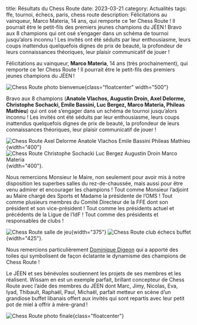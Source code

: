 title: Résultats du Chess Route
date: 2023-03-21
category: Actualités
tags: ffe, tournoi, échecs, paris, chess route
description: Félicitations au vainqueur, Marco Materia, 14 ans, qui remporte ce 1er Chess Route ! Il pourrait être le petit-fils des premiers jeunes champions du JÉEN ! Bravo aux 8 champions qui ont osé s’engager dans un schéma de tournoi jusqu’alors inconnu ! Les invités ont été séduits par leur enthousiasme, leurs coups inattendus quelquefois dignes de prix de beauté, la profondeur de leurs connaissances théoriques, leur plaisir communicatif de jouer !

Félicitations au vainqueur, **Marco Materia**, 14 ans (très prochainement), qui remporte ce 1er Chess Route ! Il pourrait être le petit-fils des premiers jeunes champions du JÉEN !

![Chess Route photo bienvenue]({photo}chessroute/JEEN_echecs_chess_tour_Marc_Gatine_Marco_Materia_2023-03-19.jpg){class="floatcenter" width="500"}

Bravo aux 8 champions (**Anatole Vlachos, Augustin Droin, Axel Delorme, Christophe Sochacki, Emile Bassini, Luc Bergez, Marco Materia, Phileas Mathieu**) qui ont osé s’engager dans un schéma de tournoi jusqu’alors inconnu ! Les invités ont été séduits par leur enthousiasme, leurs coups inattendus quelquefois dignes de prix de beauté, la profondeur de leurs connaissances théoriques, leur plaisir communicatif de jouer !

![Chess Route Axel Delorme Anatole Vlachos Emile Bassini Phileas Mathieu]({photo}chessroute/JEEN_echecs_chess_tour_Axel_Anatole_Emile_Phileas_2023-03-19.jpg){width="400"}
![Chess Route Christophe Sochacki Luc Bergez Augustin Droin Marco Materia]({photo}chessroute/JEEN_echecs_chess_tour_Christophe_Luc_Augustin_Marco_2023-03-19.jpg){width="400"}.  

Nous remercions Monsieur le Maire, non seulement pour avoir mis à notre disposition les superbes salles du rez-de-chaussée, mais aussi pour être venu admirer et encourager les champions ! Tout comme Monsieur l’adjoint au Maire chargé des Sports et Madame la présidente de l’OMS ! Tout comme plusieurs membres du Comité Directeur de la FFE dont son président et son vice-président ! Tout comme les présidents actuel et précédents de la Ligue de l’IdF ! Tout comme des présidents et responsables de clubs !

![Chess Route salle de jeu]({photo}chessroute/JEEN_echecs_chess_tour_Francis_Szpiner_Marc_Gatine_Bachar_Kouatly_2023-03-19.jpeg){width="375"}
![Chess Route club échecs buffet]({photo}chessroute/JEEN_echecs_chess_tour_Eloi_Relange_Ali_Oubali_Andre_Rasseneur_Marc_Gatine_2023-03-19.jpg){width="425"}. 

Nous remercions particulièrement [Dominique Digeon](http://dominique.digeon.pagespro-orange.fr/pages_echecs/parties-peintes.html) qui a apporté des toiles qui symbolisent de façon éclatante le dynamisme des champions de Chess Route !

Le JÉEN et ses bénévoles soutiennent les projets de ses membres et les réalisent. Wissam en est un exemple parfait, brillant concepteur de Chess Route avec l’aide des membres du JÉEN dont Marc, Jimy, Nicolas, Eva, Iyad, Thibault, Raphaël, Paul, Michaël, parfait metteur en scène d’un grandiose buffet libanais offert aux invités qui sont repartis avec leur petit pot de miel à offrir à mère-grand !

![Chess Route photo finale]({photo}chessroute/JEEN_echecs_chess_tour_Remise_Prix_2023-03-19.jpg){class="floatcenter"}

